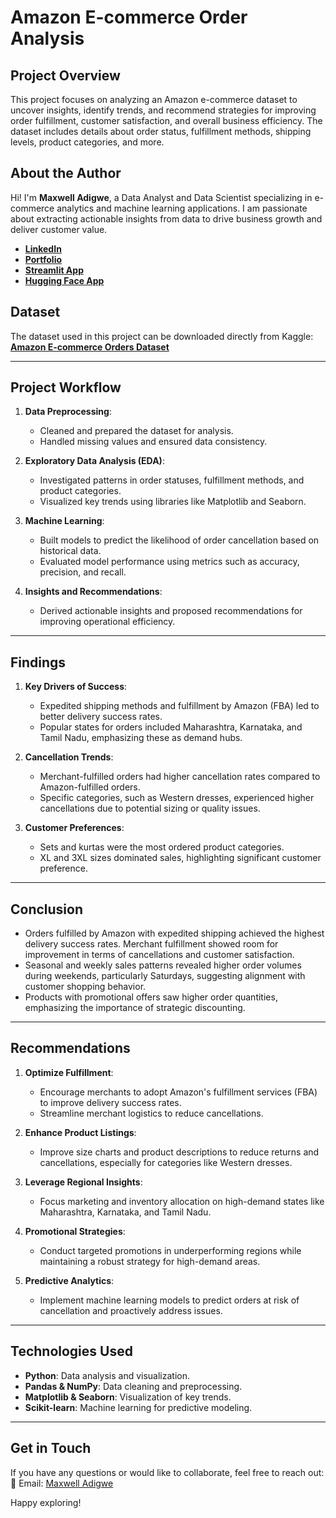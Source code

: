 # Amazon E-commerce Order Analysis

## **Project Overview**
This project focuses on analyzing an Amazon e-commerce dataset to uncover insights, identify trends, and recommend strategies for improving order fulfillment, customer satisfaction, and overall business efficiency. The dataset includes details about order status, fulfillment methods, shipping levels, product categories, and more.

## **About the Author**
Hi! I'm **Maxwell Adigwe**, a Data Analyst and Data Scientist specializing in e-commerce analytics and machine learning applications. I am passionate about extracting actionable insights from data to drive business growth and deliver customer value.

- **[LinkedIn](https://www.linkedin.com/in/maxwell-adigwe-7053a4312/)**  
- **[Portfolio](https://www.datascienceportfol.io/maxanalytics)**  
- **[Streamlit App](https://4zqbbzjy5woyrvhf23qvyu.streamlit.app/)**  
- **[Hugging Face App](https://huggingface.co/spaces/Nalytics/Ecommerce_Amazon_Reports)**  

## **Dataset**
The dataset used in this project can be downloaded directly from Kaggle:  
[**Amazon E-commerce Orders Dataset**](https://www.kaggle.com/dataset-link)  

---

## **Project Workflow**
1. **Data Preprocessing**:
   - Cleaned and prepared the dataset for analysis.
   - Handled missing values and ensured data consistency.

2. **Exploratory Data Analysis (EDA)**:
   - Investigated patterns in order statuses, fulfillment methods, and product categories.
   - Visualized key trends using libraries like Matplotlib and Seaborn.

3. **Machine Learning**:
   - Built models to predict the likelihood of order cancellation based on historical data.
   - Evaluated model performance using metrics such as accuracy, precision, and recall.

4. **Insights and Recommendations**:
   - Derived actionable insights and proposed recommendations for improving operational efficiency.

---

## **Findings**
1. **Key Drivers of Success**:
   - Expedited shipping methods and fulfillment by Amazon (FBA) led to better delivery success rates.
   - Popular states for orders included Maharashtra, Karnataka, and Tamil Nadu, emphasizing these as demand hubs.

2. **Cancellation Trends**:
   - Merchant-fulfilled orders had higher cancellation rates compared to Amazon-fulfilled orders.
   - Specific categories, such as Western dresses, experienced higher cancellations due to potential sizing or quality issues.

3. **Customer Preferences**:
   - Sets and kurtas were the most ordered product categories.
   - XL and 3XL sizes dominated sales, highlighting significant customer preference.

---

## **Conclusion**
- Orders fulfilled by Amazon with expedited shipping achieved the highest delivery success rates. Merchant fulfillment showed room for improvement in terms of cancellations and customer satisfaction.
- Seasonal and weekly sales patterns revealed higher order volumes during weekends, particularly Saturdays, suggesting alignment with customer shopping behavior.
- Products with promotional offers saw higher order quantities, emphasizing the importance of strategic discounting.

---

## **Recommendations**
1. **Optimize Fulfillment**:
   - Encourage merchants to adopt Amazon's fulfillment services (FBA) to improve delivery success rates.
   - Streamline merchant logistics to reduce cancellations.

2. **Enhance Product Listings**:
   - Improve size charts and product descriptions to reduce returns and cancellations, especially for categories like Western dresses.

3. **Leverage Regional Insights**:
   - Focus marketing and inventory allocation on high-demand states like Maharashtra, Karnataka, and Tamil Nadu.

4. **Promotional Strategies**:
   - Conduct targeted promotions in underperforming regions while maintaining a robust strategy for high-demand areas.

5. **Predictive Analytics**:
   - Implement machine learning models to predict orders at risk of cancellation and proactively address issues.

---

## **Technologies Used**
- **Python**: Data analysis and visualization.
- **Pandas & NumPy**: Data cleaning and preprocessing.
- **Matplotlib & Seaborn**: Visualization of key trends.
- **Scikit-learn**: Machine learning for predictive modeling.

---

## **Get in Touch**
If you have any questions or would like to collaborate, feel free to reach out:  
📧 Email: [Maxwell Adigwe](mailto:maxwelladigwe1993@gmail.com)

Happy exploring!

